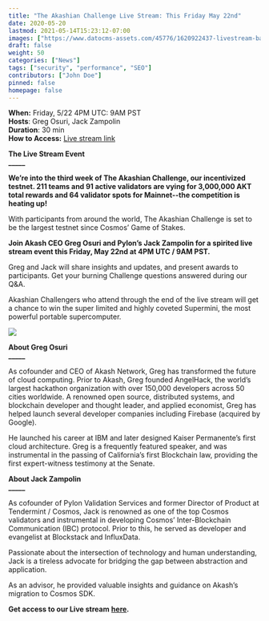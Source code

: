 ```yaml
---
title: "The Akashian Challenge Live Stream: This Friday May 22nd"
date: 2020-05-20
lastmod: 2021-05-14T15:23:12-07:00
images: ["https://www.datocms-assets.com/45776/1620922437-livestream-banner-1.png"]
draft: false
weight: 50
categories: ["News"]
tags: ["security", "performance", "SEO"]
contributors: ["John Doe"]
pinned: false
homepage: false
---
```

**When:** Friday, 5/22 4PM UTC: 9AM PST  
**Hosts**: Greg Osuri, Jack Zampolin  
**Duration**: 30 min  
**How to Access:** [Live stream link](https://www.crowdcast.io/e/the-akashian-challenge)  
  
**The Live Stream Event**  
**\_\_\_\_\_**  
  
**We’re into the third week of The Akashian Challenge, our incentivized testnet. 211 teams and 91 active validators are vying for 3,000,000 AKT total rewards and 64 validator spots for Mainnet--the competition is heating up!**  
  
With participants from around the world, The Akashian Challenge is set to be the largest testnet since Cosmos’ Game of Stakes.  
  
**Join Akash CEO Greg Osuri and Pylon’s Jack Zampolin for a spirited live stream event this Friday, May 22nd at 4PM UTC / 9AM PST.**  
  
Greg and Jack will share insights and updates, and present awards to participants. Get your burning Challenge questions answered during our Q&A.   
  
Akashian Challengers who attend through the end of the live stream will get a chance to win the super limited and highly coveted Supermini, the most powerful portable supercomputer.

![](https://www.datocms-assets.com/45776/1620922422-akashsuperminifrontside-1024x576.jpg)

**About Greg Osuri**  
**\_\_\_\_\_**  
  
As cofounder and CEO of Akash Network, Greg has transformed the future of cloud computing. Prior to Akash, Greg founded AngelHack, the world’s largest hackathon organization with over 150,000 developers across 50 cities worldwide. A renowned open source, distributed systems, and blockchain developer and thought leader, and applied economist, Greg has helped launch several developer companies including Firebase (acquired by Google).  
  
He launched his career at IBM and later designed Kaiser Permanente’s first cloud architecture. Greg is a frequently featured speaker, and was instrumental in the passing of California’s first Blockchain law, providing the first expert-witness testimony at the Senate.  
  
**About Jack Zampolin**  
**\_\_\_\_\_**  
  
As cofounder of Pylon Validation Services and former Director of Product at Tendermint / Cosmos, Jack is renowned as one of the top Cosmos validators and instrumental in developing Cosmos’ Inter-Blockchain Communication (IBC) protocol. Prior to this, he served as developer and evangelist at Blockstack and InfluxData.  
  
Passionate about the intersection of technology and human understanding, Jack is a tireless advocate for bridging the gap between abstraction and application.  
  
As an advisor, he provided valuable insights and guidance on Akash’s migration to Cosmos SDK.

**Get access to our Live stream** [**here**](https://www.crowdcast.io/e/the-akashian-challenge)**.**